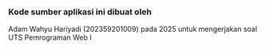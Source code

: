 ### Kode sumber aplikasi ini dibuat oleh 
Adam Wahyu Hariyadi (202359201009) pada 2025 untuk mengerjakan soal UTS Pemrograman Web I
